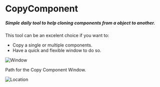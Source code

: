# CopyComponent
##### Simple daily tool to help cloning components from a object to another.

This tool can be an excelent choice if you want to:
- Copy a single or multiple components.
- Have a quick and flexible window to do so.

![Window](https://user-images.githubusercontent.com/113318115/235848203-cc87549c-2b4e-4ab6-b4fa-392d5c3bc31e.png)

Path for the Copy Component Window.

![Location](https://user-images.githubusercontent.com/113318115/235847640-ef754ae1-f10a-4e2f-a3f7-0676627cb673.png)

